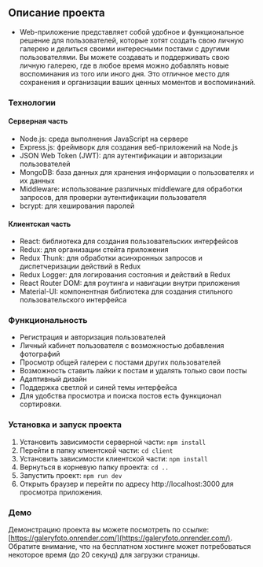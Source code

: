 ## Описание проекта

- Web-приложение представляет собой удобное и функциональное решение для пользователей, которые хотят создать свою личную галерею и делиться своими  интересными постами с другими пользователями. Вы можете создавать и поддерживать свою личную галерею, где в любое время можно добавлять новые воспоминания из того или иного дня. Это отличное место для сохранения и организации ваших ценных моментов и воспоминаний.
### Технологии

#### Серверная часть
- Node.js: среда выполнения JavaScript на сервере
- Express.js: фреймворк для создания веб-приложений на Node.js
- JSON Web Token (JWT): для аутентификации и авторизации пользователей
- MongoDB: база данных для хранения информации о пользователях и их данных
- Middleware: использование различных middleware для обработки запросов,  для проверки аутентификации пользователя
- bcrypt: для хеширования паролей
#### Клиентская часть
- React: библиотека для создания пользовательских интерфейсов
- Redux: для организации стейта приложения
- Redux Thunk: для обработки асинхронных запросов и диспетчеризации действий в Redux
- Redux Logger: для логирования состояния и действий в Redux
- React Router DOM: для роутинга и навигации внутри приложения
- Material-UI: компонентная библиотека для создания стильного пользовательского интерфейса

### Функциональность

- Регистрация и авторизация пользователей
- Личный кабинет пользователя с возможностью добавления фотографий
- Просмотр общей галереи с постами других пользователей
- Возможность ставить лайки к постам и удалять только свои посты
- Адаптивный дизайн
- Поддержка светлой и синей темы интерфейса
- Для удобства просмотра и поиска постов есть функционал сортировки.


### Установка и запуск проекта

1. Установить зависимости серверной части: `npm install`
2. Перейти в папку клиентской части: `cd client`
3. Установить зависимости клиентской части: `npm install`
4. Вернуться в корневую папку проекта: `cd ..`
5. Запустить проект: `npm run dev`
6. Открыть браузер и перейти по адресу http://localhost:3000 для просмотра приложения.

### Демо

Демонстрацию проекта вы можете посмотреть по ссылке: [https://galeryfoto.onrender.com/](https://galeryfoto.onrender.com/).
Обратите внимание, что на бесплатном хостинге может потребоваться некоторое время (до 20 секунд) для загрузки страницы.
